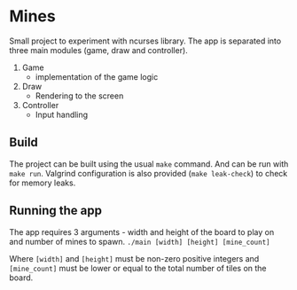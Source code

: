 # Mines
Small project to experiment with ncurses library. The app is separated into three main modules (game, draw and controller).
1. Game
    - implementation of the game logic
2. Draw
    - Rendering to the screen
3. Controller
    - Input handling

## Build
The project can be built using the usual `make` command. And can be run with `make run`. Valgrind configuration is also provided (`make leak-check`) to check for memory leaks.

## Running the app
The app requires 3 arguments - width and height of the board to play on and number of mines to spawn.
`./main [width] [height] [mine_count]`

Where `[width]` and `[height]` must be non-zero positive integers and `[mine_count]` must be lower or equal to the total number of tiles on the board.